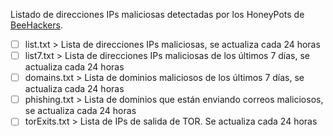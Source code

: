 Listado de direcciones IPs maliciosas detectadas por los HoneyPots de [BeeHackers](https://beehackers.es).  

- [ ] list.txt > Lista de direcciones IPs maliciosas, se actualiza cada 24 horas
- [ ] list7.txt > Lista de direcciones IPs maliciosas de los últimos 7 días, se actualiza cada 24 horas
- [ ] domains.txt > Lista de dominios maliciosos de los últimos 7 días, se actualiza cada 24 horas 
- [ ] phishing.txt > Lista de dominios que están enviando correos maliciosos, se actualiza cada 24 horas
- [ ] torExits.txt > Lista de IPs de salida de TOR. Se actualiza cada 24 horas
